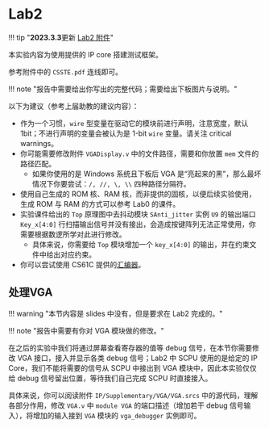 # Lab2

<!-- !!! danger "本实验并未 release，内容随时都会变化。个人水平有限，如您发现文档中的疏漏欢迎 Issue！" -->

!!! tip "**2023.3.3**更新 [Lab2 附件](https://pan.zju.edu.cn/share/8952fee63d6879923c8b6bb830)"

本实验内容为使用提供的 IP core 搭建测试框架。

参考附件中的 `CSSTE.pdf` 连线即可。

!!! note "报告中需要给出你写出的完整代码；需要给出下板图片与说明。"

以下为建议（参考上届助教的建议内容）：

* 作为一个习惯，`wire` 型变量在驱动它的模块前进行声明，注意宽度，默认 1bit；不进行声明的变量会被认为是 1-bit `wire` 变量。请关注 critical warnings。
* 你可能需要修改附件 `VGADisplay.v` 中的文件路径，需要和你放置 `mem` 文件的路径匹配。
    * 如果你使用的是 Windows 系统且下板后 VGA 是“亮起来的黑”，那么最坏情况下你要尝试：`/, //, \, \\` 四种路径分隔符。
* 使用自己生成的 ROM 核、RAM 核，而非提供的固核，以便后续实验使用，生成 ROM 与 RAM 的方式可以参考 Lab0 的课件。
* 实验课件给出的 `Top` 原理图中去抖动模块 `SAnti_jitter` 实例 `U9` 的输出端口 `Key_x[4:0]` 行扫描输出信号并没有接出，会造成按键阵列无法正常使用，你需要根据数逻所学对此进行修改。
    * 具体来说，你需要给 `Top` 模块增加一个 `key_x[4:0]` 的输出，并在约束文件中给出对应约束。
* 你可以尝试使用 CS61C 提供的[汇编器](http://venus.cs61c.org/)。

## 处理VGA

!!! warning "本节内容是 slides 中没有，但是要求在 Lab2 完成的。"

!!! note "报告中需要有你对 VGA 模块做的修改。"

在之后的实验中我们将通过屏幕查看寄存器的值等 debug 信号，在本节你需要修改 VGA 接口，接入并显示各类 debug 信号；Lab2 中 SCPU 使用的是给定的 IP Core，我们不能将需要的信号从 SCPU 中接出到 VGA 模块中，因此本实验仅仅给 debug 信号留出位置，等待我们自己完成 SCPU 时直接接入。

具体来说，你可以阅读附件 `IP/Supplementary/VGA/VGA.srcs` 中的源代码，理解各部分作用，修改 `VGA.v` 中 `module VGA` 的端口描述（增加若干 debug 信号输入），将增加的输入接到 `VGA` 模块的 `vga_debugger` 实例即可。
